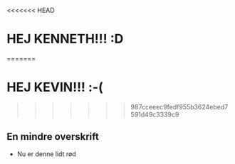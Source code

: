 <<<<<<< HEAD
# HEJ KENNETH!!! :D
=======
# HEJ KEVIN!!! :-(
>>>>>>> 987cceeec9fedf955b3624ebed7591d49c3339c9

## En mindre overskrift

+ Nu er denne lidt rød

